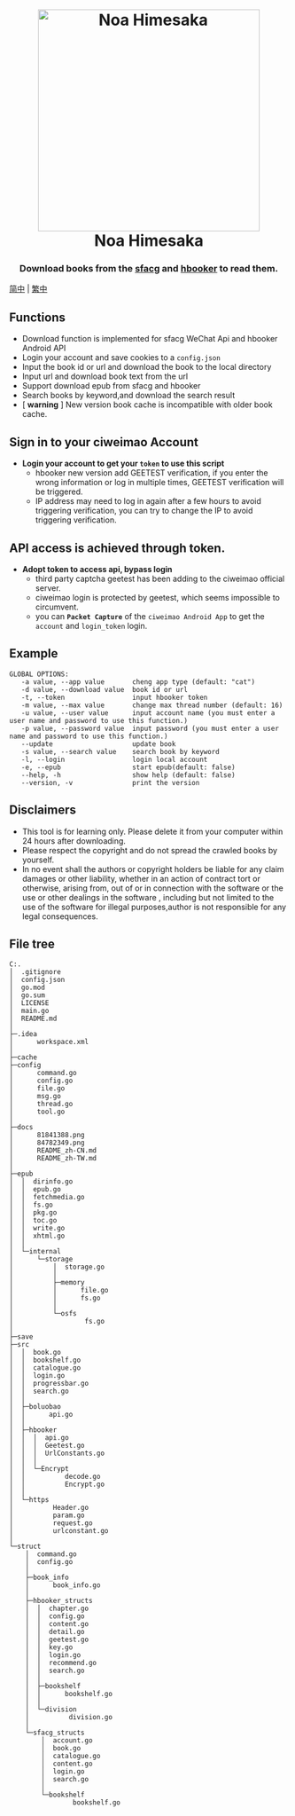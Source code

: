 <h1 align="center">
  <img src="./docs/81841388.png" width="400" height='' alt="Noa Himesaka">
  <br>Noa Himesaka<br>  
</h1>
<h3 align="center">
    Download books from the <a href="https://book.sfacg.com/">sfacg</a> and 
    <a href="https://app.hbooker.com/">hbooker</a> to read them. 

</h3> 

[简中](./docs/README_zh-CN.md) | [繁中](./docs/README_zh-TW.md)

## **Functions**

- Download function is implemented for sfacg WeChat Api and hbooker Android API
- Login your account and save cookies to a ```config.json```
- Input the book id or url and download the book to the local directory
- Input url and download book text from the url
- Support download epub from sfacg and hbooker
- Search books by keyword,and download the search result
- [ **warning** ] New version book cache is incompatible with older book cache.

## Sign in to your ciweimao Account 
- **Login your account to get your `token` to use this script**
  - hbooker new version add GEETEST verification, if you enter the wrong information or log in multiple times, GEETEST verification will be triggered.
  - IP address may need to log in again after a few hours to avoid triggering verification, you can try to change the IP to avoid triggering verification.


## API access is achieved through token.
- **Adopt token to access api, bypass login**
  - third party captcha geetest has been adding to the ciweimao official server.
  - ciweimao login is protected by geetest, which seems impossible to circumvent.
  - you can **`Packet Capture`** of the `ciweimao Android App` to get the `account` and `login_token` login.


## **Example**

```
GLOBAL OPTIONS:
   -a value, --app value       cheng app type (default: "cat")
   -d value, --download value  book id or url
   -t, --token                 input hbooker token 
   -m value, --max value       change max thread number (default: 16)
   -u value, --user value      input account name (you must enter a user name and password to use this function.)
   -p value, --password value  input password (you must enter a user name and password to use this function.)
   --update                    update book
   -s value, --search value    search book by keyword
   -l, --login                 login local account
   -e, --epub                  start epub(default: false)
   --help, -h                  show help (default: false)
   --version, -v               print the version 
```

## **Disclaimers**

- This tool is for learning only. Please delete it from your computer within 24 hours after downloading.
- Please respect the copyright and do not spread the crawled books by yourself.
- In no event shall the authors or copyright holders be liable for any claim damages or other liability, whether in an
  action of contract tort or otherwise, arising from, out of or in connection with the software or the use or other
  dealings in the software , including but not limited to the use of the software for illegal purposes,author is not
  responsible for any legal consequences.

## **File tree**

``` 
C:.
│  .gitignore
│  config.json
│  go.mod
│  go.sum
│  LICENSE
│  main.go
│  README.md
│  
├─.idea
│      workspace.xml
│
├─cache
├─config
│      command.go
│      config.go
│      file.go
│      msg.go
│      thread.go
│      tool.go
│ 
├─docs
│      81841388.png
│      84782349.png
│      README_zh-CN.md
│      README_zh-TW.md
│
├─epub
│  │  dirinfo.go
│  │  epub.go
│  │  fetchmedia.go
│  │  fs.go
│  │  pkg.go
│  │  toc.go
│  │  write.go
│  │  xhtml.go
│  │
│  └─internal
│      └─storage
│          │  storage.go
│          │
│          ├─memory
│          │      file.go
│          │      fs.go
│          │
│          └─osfs
│                  fs.go
│
├─save
├─src
│  │  book.go
│  │  bookshelf.go
│  │  catalogue.go
│  │  login.go
│  │  progressbar.go
│  │  search.go
│  │
│  ├─boluobao
│  │      api.go
│  │
│  ├─hbooker
│  │  │  api.go
│  │  │  Geetest.go
│  │  │  UrlConstants.go
│  │  │
│  │  └─Encrypt
│  │          decode.go
│  │          Encrypt.go
│  │
│  └─https
│          Header.go
│          param.go
│          request.go
│          urlconstant.go
│
└─struct
    │  command.go
    │  config.go
    │
    ├─book_info
    │      book_info.go
    │
    ├─hbooker_structs
    │  │  chapter.go
    │  │  config.go
    │  │  content.go
    │  │  detail.go
    │  │  geetest.go
    │  │  key.go
    │  │  login.go
    │  │  recommend.go
    │  │  search.go
    │  │
    │  ├─bookshelf
    │  │      bookshelf.go
    │  │
    │  └─division
    │          division.go
    │
    └─sfacg_structs
        │  account.go
        │  book.go
        │  catalogue.go
        │  content.go
        │  login.go
        │  search.go
        │
        └─bookshelf
                bookshelf.go

```